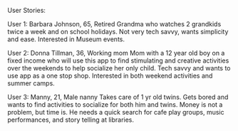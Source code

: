 User Stories:

User 1: Barbara Johnson, 65, Retired
Grandma who watches 2 grandkids twice a week and on school holidays.
Not very tech savvy, wants simplicity and ease. Interested in Museum events.

User 2: Donna Tillman, 36, Working mom
Mom with a 12 year old boy on a fixed income who will use this app to find stimulating and creative activities over the weekends to help socialize her only child. Tech savvy and wants to use app as a one stop shop. Interested in both weekend activities and summer camps.

User 3: Manny, 21, Male nanny
Takes care of 1 yr old twins. Gets bored and wants to find activities to socialize for both him and twins. Money is not a problem, but time is. He needs a quick search for cafe play groups, music performances, and story telling at libraries.